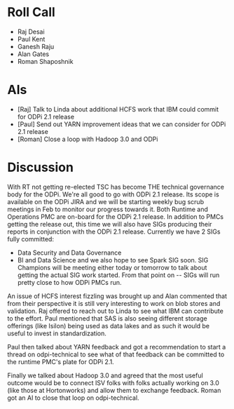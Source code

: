 # Roll Call
 * Raj Desai
 * Paul Kent
 * Ganesh Raju
 * Alan Gates
 * Roman Shaposhnik

# AIs
 * [Raj] Talk to Linda about additional HCFS work that IBM could commit for ODPi 2.1 release
 * [Paul] Send out YARN improvement ideas that we can consider for ODPi 2.1 release
 * [Roman] Close a loop with Hadoop 3.0 and ODPi

# Discussion

With RT not getting re-elected TSC has become THE technical governance
body for the ODPi. We're all good to go with ODPi 2.1 release. Its scope
is available on the ODPi JIRA and we will be starting weekly bug scrub
meetings in Feb to monitor our progress towards it. Both Runtime and Operations
PMC are on-board for the ODPi 2.1 release. In addition to PMCs getting the
release out, this time we will also have SIGs producing their reports in conjunction
with the ODPi 2.1 release. Currently we have 2 SIGs fully committed:
  * Data Security and Data Governance
  * BI and Data Science
and we also hope to see Spark SIG soon. SIG Champions will be meeting either
today or tomorrow to talk about getting the actual SIG work started. From
that point on -- SIGs will run pretty close to how ODPi PMCs run.

An issue of HCFS interest fizzling was brought up and Alan commented that from
their perspective it is still very interesting to work on blob stores and
validation. Raj offered to reach out to Linda to see what IBM can contribute to
the effort. Paul mentioned that SAS is also seeing different storage offerings
(like Isilon) being used as data lakes and as such it would be useful to invest 
in standardization.

Paul then talked about YARN feedback and got a recommendation to start a thread
on odpi-technical to see what of that feedback can be committed to the runtime
PMC's plate for ODPi 2.1.

Finally we talked about Hadoop 3.0 and agreed that the most useful outcome would
be to connect ISV folks with folks actually working on 3.0 (like those at Hortonworks)
and allow them to exchange feedback. Roman got an AI to close that loop on
odpi-technical.